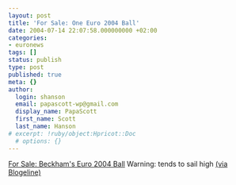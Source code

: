 ```yaml
---
layout: post
title: 'For Sale: One Euro 2004 Ball'
date: 2004-07-14 22:07:58.000000000 +02:00
categories:
- euronews
tags: []
status: publish
type: post
published: true
meta: {}
author:
  login: shanson
  email: papascott-wp@gmail.com
  display_name: PapaScott
  first_name: Scott
  last_name: Hanson
# excerpt: !ruby/object:Hpricot::Doc
  # options: {}
---
```

<p><a href="http://cgi.es.ebay.com/ws/eBayISAPI.dll?ViewItem&category=2887&item=3688276550&rd=1" title="Articulo de eBay 3688276550 (finaliza el 22-jul-04 11:57:58 H.Esp): BALON OFICIAL EUROCOPA DEL PENALTI FALLADO POR BECKHAM">For Sale: Beckham's Euro 2004 Ball</a> Warning: tends to sail high <a href="http://blogeline.blogspot.com/2004/07/lucky-ball.html">(via Blogeline)</a></p>
